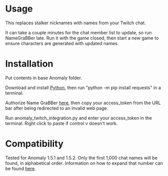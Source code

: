 # Usage
This replaces stalker nicknames with names from your Twitch chat.

It can take a couple minutes for the chat member list to update, so run NameGraBBer late. Run it with the game closed, then start a new game to ensure characters are generated with updated names.

# Installation
Put contents in base Anomaly folder.

Download and install [Python](https://www.python.org/downloads/), then run "python -m pip install requests" in a terminal.

Authorize Name GraBBer [here](https://id.twitch.tv/oauth2/authorize?response_type=token&client_id=w70kisl5o6k8wsbrh8w41938vw9nk6&redirect_uri=http://localhost&scope=moderator%3Aread%3Achatters), then copy your access_token from the URL bar after being redirected to an invalid web page.

Run anomaly_twitch_integration.py and enter your access_token in the terminal. Right click to paste if control v doesn't work.

# Compatibility
Tested for Anomaly 1.5.1 and 1.5.2. Only the first 1,000 chat names will be found, in alphabetical order. Information on how to expand that number can be found [here](https://dev.twitch.tv/docs/api/reference/#get-chatters).

